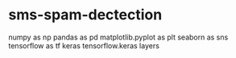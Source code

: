 # sms-spam-dectection
numpy as np 
pandas as pd 
matplotlib.pyplot as plt 
seaborn as sns 
tensorflow as tf 
keras 
tensorflow.keras layers
